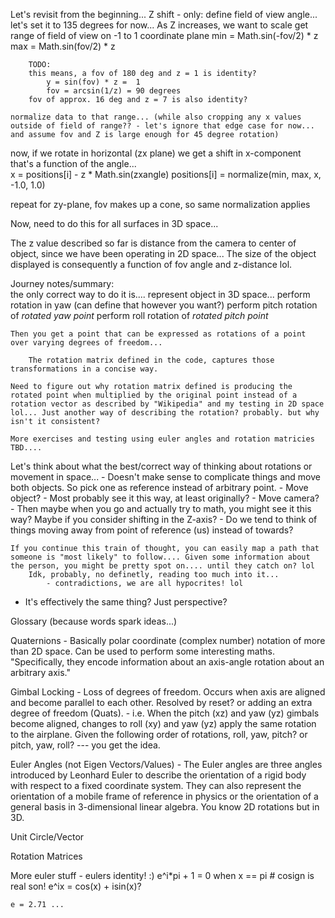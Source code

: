  Let's revisit from the beginning...
 Z shift - only:
 define field of view angle... let's set it to 135 degrees for now...
 As Z increases, we want to scale
	get range of field of view on -1 to 1 coordinate plane 
		min = Math.sin(-fov/2) * z
		max = Math.sin(fov/2) * z

		TODO:
		this means, a fov of 180 deg and z = 1 is identity?
			y = sin(fov) * z =  1
			fov = arcsin(1/z) = 90 degrees
		fov of approx. 16 deg and z = 7 is also identity?

 	normalize data to that range... (while also cropping any x values outside of field of range?? - let's ignore that edge case for now... and assume fov and Z is large enough for 45 degree rotation)
			
 now, if we rotate in horizontal (zx plane) we get a shift in x-component that's a function of the angle...			
	x = positions[i] - z * Math.sin(zxangle)
  positions[i] = normalize(min, max, x, -1.0, 1.0)

 repeat for zy-plane, fov makes up a cone, so same normalization applies

 Now, need to do this for all surfaces in 3D space...

 The z value described so far is distance from the camera to center of object, since we have been operating in 2D space... 
	The size of the object displayed is consequently a function of fov angle and z-distance lol.
	
Journey notes/summary:	
	the only correct way to do it is.... represent object in 3D space...
	perform rotation in yaw (can define that however you want?)
	perform pitch rotation of *rotated yaw point*
	perform roll rotation of *rotated pitch point*
	
	Then you get a point that can be expressed as rotations of a point over varying degrees of freedom...

		The rotation matrix defined in the code, captures those transformations in a concise way.

	Need to figure out why rotation matrix defined is producing the rotated point when multiplied by the original point instead of a rotation vector as described by "Wikipedia" and my testing in 2D space lol... Just another way of describing the rotation? probably. but why isn't it consistent?
	
	More exercises and testing using euler angles and rotation matricies TBD....  
	
	
Let's think about what the best/correct way of thinking about rotations or movement in space... 
	- Doesn't make sense to complicate things and move both objects. So pick one as reference instead of arbitrary point.
	- Move object?
		- Most probably see it this way, at least originally?
	- Move camera?
		- Then maybe when you go and actually try to math, you might see it this way? Maybe if you consider shifting in the Z-axis?
			- Do we tend to think of things moving away from point of reference (us) instead of towards?
			
	If you continue this train of thought, you can easily map a path that someone is "most likely" to follow.... Given some information about the person, you might be pretty spot on.... until they catch on? lol
		Idk, probably, no definetly, reading too much into it... 
			- contradictions, we are all hypocrites! lol

- It's effectively the same thing? Just perspective?


Glossary (because words spark ideas...)

Quaternions - Basically polar coordinate (complex number) notation of more than 2D space. Can be used to perform some interesting maths. "Specifically, they encode information about an axis-angle rotation about an arbitrary axis." 

Gimbal Locking - Loss of degrees of freedom. Occurs when axis are aligned and become parallel to each other. Resolved by reset? or adding an extra degree of freedom (Quats).
		- i.e. When the pitch (xz) and yaw (yz) gimbals become aligned, changes to roll (xy) and yaw (yz) apply the same rotation to the airplane. Given the following order of rotations, roll, yaw, pitch? or pitch, yaw, roll? --- you get the idea.

Euler Angles (not Eigen Vectors/Values) - The Euler angles are three angles introduced by Leonhard Euler to describe the orientation of a rigid body with respect to a fixed coordinate system. They can also represent the orientation of a mobile frame of reference in physics or the orientation of a general basis in 3-dimensional linear algebra. You know 2D rotations but in 3D.

Unit Circle/Vector

Rotation Matrices

More euler stuff - 
	eulers identity! :)
		e^i*pi + 1 = 0
		when x == pi
		# cosign is real son!
		e^ix = cos(x) + isin(x)?
	
	e = 2.71 ...